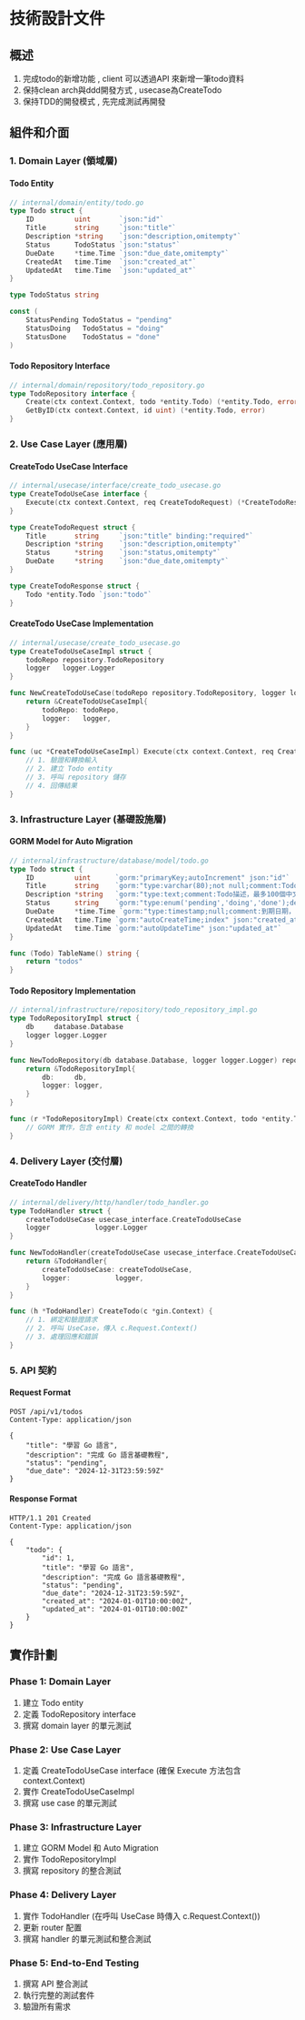 # 技術設計文件

## 概述
1. 完成todo的新增功能 , client 可以透過API 來新增一筆todo資料
2. 保持clean arch與ddd開發方式 , usecase為CreateTodo
3. 保持TDD的開發模式 , 先完成測試再開發

## 組件和介面

### 1. Domain Layer (領域層)

#### Todo Entity
```go
// internal/domain/entity/todo.go
type Todo struct {
    ID          uint       `json:"id"`
    Title       string     `json:"title"`
    Description *string    `json:"description,omitempty"`
    Status      TodoStatus `json:"status"`
    DueDate     *time.Time `json:"due_date,omitempty"`
    CreatedAt   time.Time  `json:"created_at"`
    UpdatedAt   time.Time  `json:"updated_at"`
}

type TodoStatus string

const (
    StatusPending TodoStatus = "pending"
    StatusDoing   TodoStatus = "doing" 
    StatusDone    TodoStatus = "done"
)
```

#### Todo Repository Interface  
```go
// internal/domain/repository/todo_repository.go
type TodoRepository interface {
    Create(ctx context.Context, todo *entity.Todo) (*entity.Todo, error)
    GetByID(ctx context.Context, id uint) (*entity.Todo, error)
}
```

### 2. Use Case Layer (應用層)

#### CreateTodo UseCase Interface
```go
// internal/usecase/interface/create_todo_usecase.go
type CreateTodoUseCase interface {
    Execute(ctx context.Context, req CreateTodoRequest) (*CreateTodoResponse, error)
}

type CreateTodoRequest struct {
    Title       string     `json:"title" binding:"required"`
    Description *string    `json:"description,omitempty"`
    Status      *string    `json:"status,omitempty"`
    DueDate     *string    `json:"due_date,omitempty"`
}

type CreateTodoResponse struct {
    Todo *entity.Todo `json:"todo"`
}
```

#### CreateTodo UseCase Implementation
```go
// internal/usecase/create_todo_usecase.go
type CreateTodoUseCaseImpl struct {
    todoRepo repository.TodoRepository
    logger   logger.Logger
}

func NewCreateTodoUseCase(todoRepo repository.TodoRepository, logger logger.Logger) CreateTodoUseCase {
    return &CreateTodoUseCaseImpl{
        todoRepo: todoRepo,
        logger:   logger,
    }
}

func (uc *CreateTodoUseCaseImpl) Execute(ctx context.Context, req CreateTodoRequest) (*CreateTodoResponse, error) {
    // 1. 驗證和轉換輸入
    // 2. 建立 Todo entity
    // 3. 呼叫 repository 儲存
    // 4. 回傳結果
}
```

### 3. Infrastructure Layer (基礎設施層)

#### GORM Model for Auto Migration
```go
// internal/infrastructure/database/model/todo.go
type Todo struct {
    ID          uint      `gorm:"primaryKey;autoIncrement" json:"id"`
    Title       string    `gorm:"type:varchar(80);not null;comment:Todo標題，最多20個中文字符" json:"title"`
    Description *string   `gorm:"type:text;comment:Todo描述，最多100個中文字符" json:"description"`
    Status      string    `gorm:"type:enum('pending','doing','done');default:'pending';not null;comment:Todo狀態;index" json:"status"`
    DueDate     *time.Time `gorm:"type:timestamp;null;comment:到期日期，UTC時間;index" json:"due_date"`
    CreatedAt   time.Time `gorm:"autoCreateTime;index" json:"created_at"`
    UpdatedAt   time.Time `gorm:"autoUpdateTime" json:"updated_at"`
}

func (Todo) TableName() string {
    return "todos"
}
```

#### Todo Repository Implementation
```go
// internal/infrastructure/repository/todo_repository_impl.go
type TodoRepositoryImpl struct {
    db     database.Database
    logger logger.Logger
}

func NewTodoRepository(db database.Database, logger logger.Logger) repository.TodoRepository {
    return &TodoRepositoryImpl{
        db:     db,
        logger: logger,
    }
}

func (r *TodoRepositoryImpl) Create(ctx context.Context, todo *entity.Todo) (*entity.Todo, error) {
    // GORM 實作，包含 entity 和 model 之間的轉換
}
```

### 4. Delivery Layer (交付層)

#### CreateTodo Handler
```go
// internal/delivery/http/handler/todo_handler.go  
type TodoHandler struct {
    createTodoUseCase usecase_interface.CreateTodoUseCase
    logger           logger.Logger
}

func NewTodoHandler(createTodoUseCase usecase_interface.CreateTodoUseCase, logger logger.Logger) *TodoHandler {
    return &TodoHandler{
        createTodoUseCase: createTodoUseCase,
        logger:           logger,
    }
}

func (h *TodoHandler) CreateTodo(c *gin.Context) {
    // 1. 綁定和驗證請求
    // 2. 呼叫 UseCase，傳入 c.Request.Context()
    // 3. 處理回應和錯誤
}
```

### 5. API 契約

#### Request Format
```http
POST /api/v1/todos
Content-Type: application/json

{
    "title": "學習 Go 語言",
    "description": "完成 Go 語言基礎教程",
    "status": "pending",
    "due_date": "2024-12-31T23:59:59Z"
}
```

#### Response Format
```http
HTTP/1.1 201 Created
Content-Type: application/json

{
    "todo": {
        "id": 1,
        "title": "學習 Go 語言", 
        "description": "完成 Go 語言基礎教程",
        "status": "pending",
        "due_date": "2024-12-31T23:59:59Z",
        "created_at": "2024-01-01T10:00:00Z",
        "updated_at": "2024-01-01T10:00:00Z"
    }
}
```

## 實作計劃

### Phase 1: Domain Layer
1. 建立 Todo entity
2. 定義 TodoRepository interface
3. 撰寫 domain layer 的單元測試

### Phase 2: Use Case Layer  
1. 定義 CreateTodoUseCase interface (確保 Execute 方法包含 context.Context)
2. 實作 CreateTodoUseCaseImpl
3. 撰寫 use case 的單元測試

### Phase 3: Infrastructure Layer
1. 建立 GORM Model 和 Auto Migration
2. 實作 TodoRepositoryImpl
3. 撰寫 repository 的整合測試

### Phase 4: Delivery Layer
1. 實作 TodoHandler (在呼叫 UseCase 時傳入 c.Request.Context())
2. 更新 router 配置
3. 撰寫 handler 的單元測試和整合測試

### Phase 5: End-to-End Testing
1. 撰寫 API 整合測試
2. 執行完整的測試套件
3. 驗證所有需求